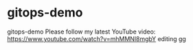 # gitops-demo
gitops-demo 
Please follow my latest YouTube video: https://www.youtube.com/watch?v=mhMMNl8mgbY
editing 
gg
 
   
 
 

